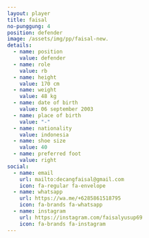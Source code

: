 ```yaml
---
layout: player
title: faisal
no-punggung: 4
position: defender
image: /assets/img/pp/faisal-new.
details:
  - name: position
    value: defender
  - name: role
    value: rb
  - name: height
    value: 170 cm
  - name: weight
    value: 48 kg
  - name: date of birth
    value: 06 september 2003
  - name: place of birth
    value: "-"
  - name: nationality
    value: indonesia
  - name: shoe size
    value: 40
  - name: preferred foot
    value: right
social:
  - name: email
    url: mailto:decangfaisal@gmail.com
    icon: fa-regular fa-envelope
  - name: whatsapp
    url: https://wa.me/+6285861518795
    icon: fa-brands fa-whatsapp
  - name: instagram
    url: https://instagram.com/faisalyusup69
    icon: fa-brands fa-instagram
---
```

